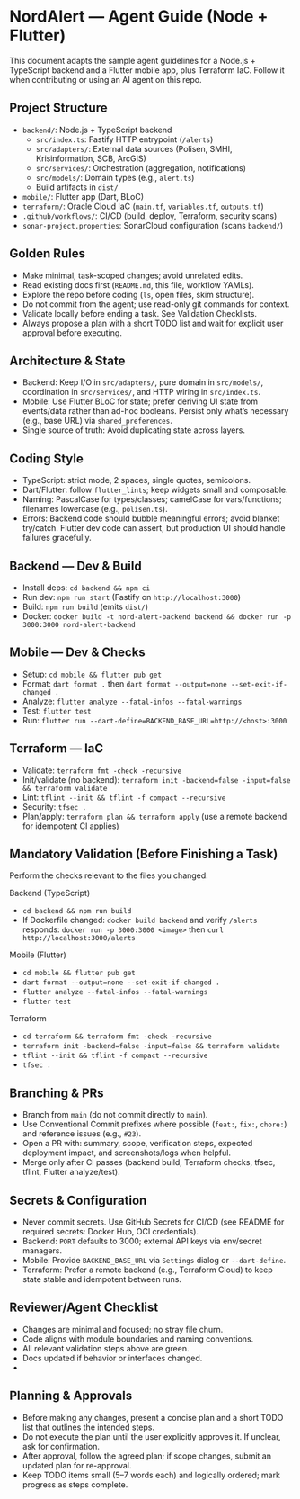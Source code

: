 # NordAlert — Agent Guide (Node + Flutter)

This document adapts the sample agent guidelines for a Node.js + TypeScript backend and a Flutter mobile app, plus Terraform IaC. Follow it when contributing or using an AI agent on this repo.

## Project Structure
- `backend/`: Node.js + TypeScript backend
  - `src/index.ts`: Fastify HTTP entrypoint (`/alerts`)
  - `src/adapters/`: External data sources (Polisen, SMHI, Krisinformation, SCB, ArcGIS)
  - `src/services/`: Orchestration (aggregation, notifications)
  - `src/models/`: Domain types (e.g., `alert.ts`)
  - Build artifacts in `dist/`
- `mobile/`: Flutter app (Dart, BLoC)
- `terraform/`: Oracle Cloud IaC (`main.tf`, `variables.tf`, `outputs.tf`)
- `.github/workflows/`: CI/CD (build, deploy, Terraform, security scans)
- `sonar-project.properties`: SonarCloud configuration (scans `backend/`)

## Golden Rules
- Make minimal, task-scoped changes; avoid unrelated edits.
- Read existing docs first (`README.md`, this file, workflow YAMLs).
- Explore the repo before coding (`ls`, open files, skim structure).
- Do not commit from the agent; use read-only git commands for context.
- Validate locally before ending a task. See Validation Checklists.
- Always propose a plan with a short TODO list and wait for explicit user approval before executing.

## Architecture & State
- Backend: Keep I/O in `src/adapters/`, pure domain in `src/models/`, coordination in `src/services/`, and HTTP wiring in `src/index.ts`.
- Mobile: Use Flutter BLoC for state; prefer deriving UI state from events/data rather than ad-hoc booleans. Persist only what’s necessary (e.g., base URL) via `shared_preferences`.
- Single source of truth: Avoid duplicating state across layers.

## Coding Style
- TypeScript: strict mode, 2 spaces, single quotes, semicolons.
- Dart/Flutter: follow `flutter_lints`; keep widgets small and composable.
- Naming: PascalCase for types/classes; camelCase for vars/functions; filenames lowercase (e.g., `polisen.ts`).
- Errors: Backend code should bubble meaningful errors; avoid blanket try/catch. Flutter dev code can assert, but production UI should handle failures gracefully.

## Backend — Dev & Build
- Install deps: `cd backend && npm ci`
- Run dev: `npm run start` (Fastify on `http://localhost:3000`)
- Build: `npm run build` (emits `dist/`)
- Docker: `docker build -t nord-alert-backend backend && docker run -p 3000:3000 nord-alert-backend`

## Mobile — Dev & Checks
- Setup: `cd mobile && flutter pub get`
- Format: `dart format .` then `dart format --output=none --set-exit-if-changed .`
- Analyze: `flutter analyze --fatal-infos --fatal-warnings`
- Test: `flutter test`
- Run: `flutter run --dart-define=BACKEND_BASE_URL=http://<host>:3000`

## Terraform — IaC
- Validate: `terraform fmt -check -recursive`
- Init/validate (no backend): `terraform init -backend=false -input=false && terraform validate`
- Lint: `tflint --init && tflint -f compact --recursive`
- Security: `tfsec .`
- Plan/apply: `terraform plan && terraform apply` (use a remote backend for idempotent CI applies)

## Mandatory Validation (Before Finishing a Task)
Perform the checks relevant to the files you changed:

Backend (TypeScript)
- `cd backend && npm run build`
- If Dockerfile changed: `docker build backend` and verify `/alerts` responds: `docker run -p 3000:3000 <image>` then `curl http://localhost:3000/alerts`

Mobile (Flutter)
- `cd mobile && flutter pub get`
- `dart format --output=none --set-exit-if-changed .`
- `flutter analyze --fatal-infos --fatal-warnings`
- `flutter test`

Terraform
- `cd terraform && terraform fmt -check -recursive`
- `terraform init -backend=false -input=false && terraform validate`
- `tflint --init && tflint -f compact --recursive`
- `tfsec .`

## Branching & PRs
- Branch from `main` (do not commit directly to `main`).
- Use Conventional Commit prefixes where possible (`feat:`, `fix:`, `chore:`) and reference issues (e.g., `#23`).
- Open a PR with: summary, scope, verification steps, expected deployment impact, and screenshots/logs when helpful.
- Merge only after CI passes (backend build, Terraform checks, tfsec, tflint, Flutter analyze/test).

## Secrets & Configuration
- Never commit secrets. Use GitHub Secrets for CI/CD (see README for required secrets: Docker Hub, OCI credentials).
- Backend: `PORT` defaults to 3000; external API keys via env/secret managers.
- Mobile: Provide `BACKEND_BASE_URL` via `Settings` dialog or `--dart-define`.
- Terraform: Prefer a remote backend (e.g., Terraform Cloud) to keep state stable and idempotent between runs.

## Reviewer/Agent Checklist
- Changes are minimal and focused; no stray file churn.
- Code aligns with module boundaries and naming conventions.
- All relevant validation steps above are green.
- Docs updated if behavior or interfaces changed.
-
## Planning & Approvals
- Before making any changes, present a concise plan and a short TODO list that outlines the intended steps.
- Do not execute the plan until the user explicitly approves it. If unclear, ask for confirmation.
- After approval, follow the agreed plan; if scope changes, submit an updated plan for re-approval.
- Keep TODO items small (5–7 words each) and logically ordered; mark progress as steps complete.

